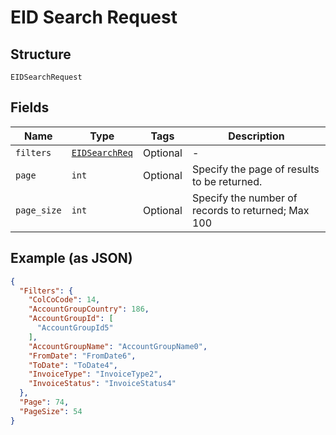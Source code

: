 
# EID Search Request

## Structure

`EIDSearchRequest`

## Fields

| Name | Type | Tags | Description |
|  --- | --- | --- | --- |
| `filters` | [`EIDSearchReq`](../../doc/models/eid-search-req.md) | Optional | - |
| `page` | `int` | Optional | Specify the page of results to be returned. |
| `page_size` | `int` | Optional | Specify the number of records to returned; Max 100 |

## Example (as JSON)

```json
{
  "Filters": {
    "ColCoCode": 14,
    "AccountGroupCountry": 186,
    "AccountGroupId": [
      "AccountGroupId5"
    ],
    "AccountGroupName": "AccountGroupName0",
    "FromDate": "FromDate6",
    "ToDate": "ToDate4",
    "InvoiceType": "InvoiceType2",
    "InvoiceStatus": "InvoiceStatus4"
  },
  "Page": 74,
  "PageSize": 54
}
```

